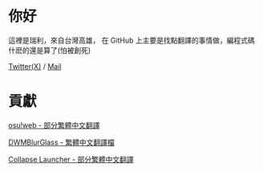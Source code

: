 # 你好

這裡是瑞利，來自台灣高雄，
在 GitHub 上主要是找點翻譯的事情做，編程式碼什麽的還是算了(怕被創死)

[Twitter(X)](https://twitter.com/railyyyyy_) / [Mail](mailto://railyinu@gmail.com)

# 貢獻

[osu!web - 部分繁體中文翻譯](https://crowdin.com/project/osu-web)

[DWMBlurGlass - 繁體中文翻譯檔](https://github.com/Maplespe/DWMBlurGlass)

[Collapse Launcher - 部分繁體中文翻譯](https://crowdin.com/project/collapse-launcher)
<!--
**railyyyyy/railyyyyy** is a  _special_  repository because its `README.md` (this file) appears on your GitHub profile.

Here are some ideas to get you started:

-  I’m currently working on ...
-  I’m currently learning ...
-  I’m looking to collaborate on ...
-  I’m looking for help with ...
-  Ask me about ...
-  How to reach me: ...
-  Pronouns: ...
-  Fun fact: ...
-->
